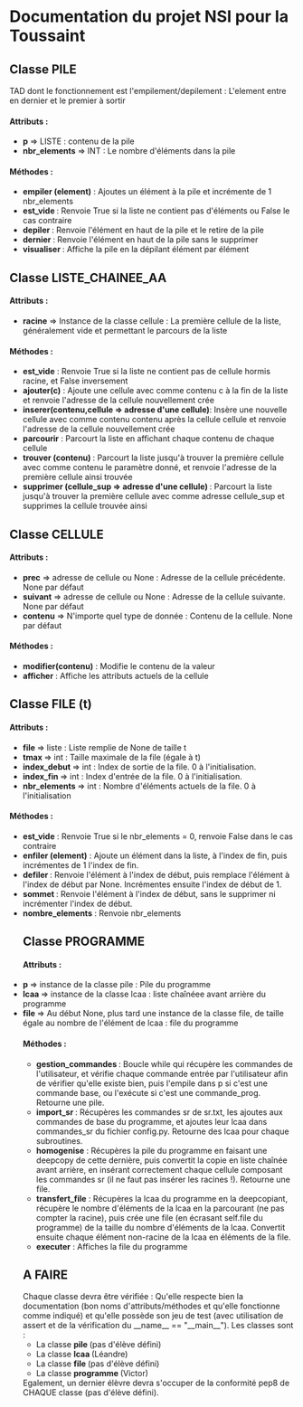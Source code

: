 <h1> Documentation du projet NSI pour la Toussaint </h1>

<h2> Classe PILE </h3>
TAD dont le fonctionnement est l'empilement/depilement : L'element entre en dernier et le premier à sortir
<h4> Attributs :</h4>
<ul>
    <li> <strong>p</strong> => LISTE : contenu de la pile
    <li> <strong>nbr_elements</strong> => INT : Le nombre d'éléments dans la pile
</ul>
<h4> Méthodes : </h4>
<ul>
    <li><strong> empiler (element)</strong> : Ajoutes un élément à la pile et incrémente de 1 nbr_elements
    <li><strong> est_vide </strong> : Renvoie True si la liste ne contient pas d'éléments ou False le cas contraire
    <li>  <strong> depiler </strong> : Renvoie l'élément en haut de la pile et le retire de la pile
    <li> <strong> dernier </strong> : Renvoie l'élément en haut de la pile sans le supprimer
    <li> <strong> visualiser </strong> : Affiche la pile en la dépilant élément par élément
</ul>
<h2> Classe LISTE_CHAINEE_AA </h2>
<h4> Attributs : </h4>
<ul>
    <li><strong>racine</strong> => Instance de la classe cellule : La première cellule de la liste, généralement vide et permettant le parcours de la liste
</ul>
<h4> Méthodes : </h4>
<ul>
    <li><strong>est_vide</strong> : Renvoie True si la liste ne contient pas de cellule hormis racine, et False inversement
    <li><strong>ajouter(c)</strong> : Ajoute une cellule avec comme contenu c à la fin de la liste et renvoie l'adresse de la cellule nouvellement crée
    <li><strong> inserer(contenu,cellule => adresse d'une cellule)</strong>: Insère une nouvelle cellule avec comme contenu contenu après la cellule cellule et renvoie l'adresse de la cellule nouvellement crée
    <li><strong> parcourir</strong> : Parcourt la liste en affichant chaque contenu de chaque cellule
    <li> <strong> trouver (contenu) </strong> : Parcourt la liste jusqu'à trouver la première cellule avec comme contenu le paramètre donné, et renvoie l'adresse de la première cellule ainsi trouvée
    <li><strong> supprimer (cellule_sup => adresse d'une cellule) </strong> : Parcourt la liste jusqu'à trouver la première cellule avec comme adresse cellule_sup et supprimes la cellule trouvée ainsi
</ul>
<h2> Classe CELLULE </h2>
<h4> Attributs : </h4>
<ul>
    <li><strong>prec</strong> => adresse de cellule ou None : Adresse de la cellule précédente. None par défaut
    <li><strong>suivant</strong> => adresse de cellule ou None : Adresse de la cellule suivante. None par défaut
    <li><strong>contenu</strong> => N'importe quel type de donnée : Contenu de la cellule. None par défaut
</ul>
<h4> Méthodes : </h4>
<ul>
    <li><strong>modifier(contenu)</strong> : Modifie le contenu de la valeur
    <li><strong>afficher</strong> : Affiche les attributs actuels de la cellule
</ul>
<h2> Classe FILE (t) </h2>
<h4> Attributs : </h4>
<ul>
    <li><strong> file </strong> => liste : Liste remplie de None de taille t
    <li><strong> tmax </strong> => int : Taille maximale de la file (égale à t)
    <li><strong> index_debut </strong> => int : Index de sortie de la file. 0 à l'initialisation.
    <li><strong> index_fin </strong> => int : Index d'entrée de la file. 0 à l'initialisation.
    <li><strong> nbr_elements </strong> => int : Nombre d'éléments actuels de la file. 0 à l'initialisation
</ul>
<h4> Méthodes : </h4>
<ul>
    <li><strong>est_vide</strong> : Renvoie True si le nbr_elements = 0, renvoie False dans le cas contraire
    <li><strong>enfiler (element)</strong> : Ajoute un élément dans la liste, à l'index de fin, puis incrémentes de 1 l'index de fin.
    <li><strong> defiler </strong> : Renvoie l'élément à l'index de début, puis remplace l'élément à l'index de début par None. Incrémentes ensuite l'index de début de 1.
    <li><strong> sommet </strong> : Renvoie l'élément à l'index de début, sans le supprimer ni incrémenter l'index de début.
    <li><strong>nombre_elements</strong> : Renvoie nbr_elements
<h2> Classe PROGRAMME </h2>
<h4> Attributs : </h4>
    <li><strong> p </strong> => instance de la classe pile : Pile du programme
    <li><strong> lcaa </strong> => instance de la classe lcaa : liste chaînéee avant arrière du programme
    <li><strong> file </strong> => Au début None, plus tard une instance de la classe file, de taille égale au nombre de l'élément de lcaa : file du programme
<h4> Méthodes : </h4>
<ul>
    <li><strong> gestion_commandes </strong> : Boucle while qui récupère les commandes de l'utilisateur, et vérifie chaque commande entrée par l'utilisateur afin de vérifier qu'elle existe bien, puis l'empile dans p si c'est une commande base, ou l'exécute si c'est une commande_prog. Retourne une pile.
    <li><strong> import_sr </strong> : Récupères les commandes sr de sr.txt, les ajoutes aux commandes de base du programme, et ajoutes leur lcaa dans commandes_sr du fichier config.py. Retourne des lcaa pour chaque subroutines.
    <li><strong>homogenise</strong> : Récupères la pile du programme en faisant une deepcopy de cette dernière, puis convertit la copie en liste chaînée avant arrière, en insérant correctement chaque cellule composant les commandes sr (il ne faut pas insérer les racines !). Retourne une file.
    <li><strong>transfert_file</strong> : Récupères la lcaa du programme en la deepcopiant, récupère le nombre d'éléments de la lcaa en la parcourant (ne pas compter la racine), puis crée une file (en écrasant self.file du programme) de la taille du nombre d'éléments de la lcaa. Convertit ensuite chaque élément non-racine de la lcaa en éléments de la file.
    <li><strong>executer</strong> : Affiches la file du programme
</ul>
<h2> A FAIRE </h2>
Chaque classe devra être vérifiée : Qu'elle respecte bien la documentation (bon noms d'attributs/méthodes et qu'elle fonctionne comme indiqué) et qu'elle possède son jeu de test (avec utilisation de assert et de la vérification du __name__ == "__main__").
Les classes sont :
<ul>
    <li>La classe <strong> pile </strong> (pas d'élève défini)
    <li> La classe <strong> lcaa </strong> (Léandre)
    <li> La classe <strong> file </strong> (pas d'élève défini)
    <li> La classe <strong> programme </strong> (Victor)
</ul>
Egalement, un dernier élèvre devra s'occuper de la conformité pep8 de CHAQUE classe (pas d'élève défini).

